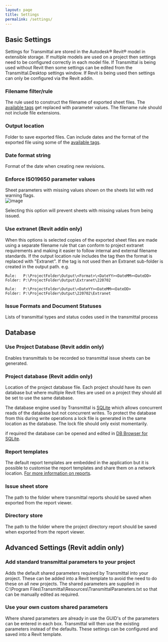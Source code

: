 ```yaml
---
layout: page
title: Settings
permalink: /settings/
---
```

## Basic Settings

Settings for Transmittal are stored in the Autodesk® Revit® model in extensible storage. If multiple models are used on a project then settings need to be configured correctly in each model file.  If Transmittal is being used without Revit then some settings can be edited from the Transmittal.Desktop settings window.  If Revit is being used then settings can only be configured via the Revit addin.

### Filename filter/rule
The rule used to construct the filename of exported sheet files.  The [available tags](/Transmittal/settings/tags) get replaced with parameter values. The filename rule should not include file extensions.

### Output location
Folder to save exported files. Can include dates and the format of the exported file using some of the [available tags](/Transmittal/settings/tags). 

### Date format string
Format of the date when creating new revisions.

### Enforce ISO19650 parameter values
Sheet parameters with missing values shown on the sheets list with red warning flags.  
![image](https://user-images.githubusercontent.com/1886088/173241746-1d1680d3-8e0b-4662-9726-86dbd51569e9.png)

Selecting this option will prevent sheets with missing values from being issued.

### Use extranet (Revit addin only)
When this options is selected copies of the exported sheet files are made using a separate filename rule that can conform to project extranet requirements and making it easier to follow internal and external filename standards. If the output location rule includes the <Format> tag then the format is replaced with "Extranet".  If the <Format> tag is not used then an Extranet sub-folder is created in the output path. e.g.
```
Rule:   P:\ProjectFolder\Output\<Format>\<DateYY><DateMM><DateDD>
Folder: P:\ProjectFolder\Output\Extranet\220702

Rule:   P:\ProjectFolder\Output\<DateYY><DateMM><DateDD>
Folder: P:\ProjectFolder\Output\220702\Extranet
```

### Issue Formats and Document Statuses
Lists of transmittal types and status codes used in the transmittal process

## Database
### Use Project Database (Revit addin only)
Enables transmittals to be recorded so transmittal issue sheets can be generated. 
<!--
### Template database
The template database defaults to the C:\Program Files\Transmittal\Data folder.-->

### Project database (Revit addin only) 
Location of the project database file. Each project should have its own database but where multiple Revit files are used on a project they should all be set to use the same database.  

The database engine used by Transmittal is [SQLite](https://www.sqlite.org/index.html) which allows concurrent reads of the database but not concurrent writes.  To protect the database from this during write operations a lock file is generated in the same location as the database. The lock file should only exist momentarily.

if required the database can be opened and edited in [DB Browser for SQLite](https://sqlitebrowser.org/).

### Report templates
The default report templates are embedded in the application but it is possible to customise the report templates and share them on a network location. [For more information on reports](/Transmittal/settings/reports/).

### Issue sheet store
The path to the folder where transmittal reports should be saved when exported from the report viewer.

### Directory store
The path to the folder where the project directory report should be saved when exported from the report viewer.

## Advanced Settings (Revit addin only)
### Add standard transmittal parameters to your project
Adds the default shared parameters required by Transmittal into your project. These can be added into a Revit template to avoid the need to do these on all new projects. The shared parameters are supplied in C:\Program Files\Transmittal\Resources\TransmittalParameters.txt so that can be manually edited as required.

### Use your own custom shared parameters
Where shared parameters are already in use the GUID's of the parameters can be entered in each box. Transmittal will then use the existing parameters instead of the defaults. These settings can be configured and saved into a Revit template.
